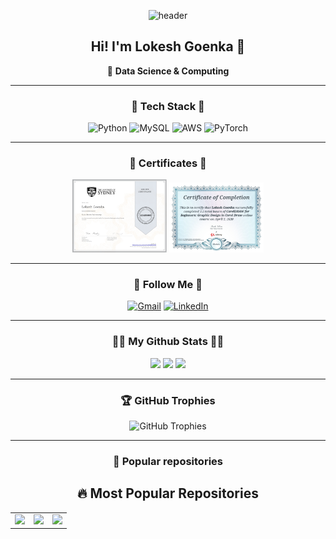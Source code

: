 <div align="center">
  
![header](https://capsule-render.vercel.app/api?type=waving&color=0:a82da8,100:da8f00&height=200&section=header&text=Lokesh_Goenka&fontAlign=50&fontAlignY=40&fontSize=60&fontColor=ffffff)

## Hi! I'm Lokesh Goenka 👋  
🚀 **Data Science & Computing**

---

### 🔧 Tech Stack 🔧  
![Python](https://img.shields.io/badge/Python-blue?style=for-the-badge&logo=python)
![MySQL](https://img.shields.io/badge/MySQL-blue?style=for-the-badge&logo=mysql)
![AWS](https://img.shields.io/badge/Amazon%20AWS-orange?style=for-the-badge&logo=amazonaws)
![PyTorch](https://img.shields.io/badge/PyTorch-red?style=for-the-badge&logo=pytorch)

---

### 📜 Certificates 📜  
<img src="https://github.com/Lokesh8Goenka/Lokesh8Goenka/blob/main/Coursera%202YNEG9NN57U4_page-0001.jpg" width="30%" />
<img src="https://github.com/Lokesh8Goenka/Lokesh8Goenka/blob/main/CDR.jpg" width="30%" />

---

### 👋 Follow Me 👋  
[![Gmail](https://img.shields.io/badge/Gmail-red?style=for-the-badge&logo=gmail)](mailto:goenkalokesh@gmail.com)
[![LinkedIn](https://img.shields.io/badge/LinkedIn-blue?style=for-the-badge&logo=linkedin)](https://www.linkedin.com/in/lokesh-goenka-667226240/)

---

### 👨‍💻 My Github Stats 👨‍💻  
<img src="https://github-readme-stats.vercel.app/api?username=Lokesh8Goenka&show_icons=true&theme=dark" width="450"/>
<img src="https://github-readme-stats.vercel.app/api/top-langs/?username=Lokesh8Goenka&layout=compact&theme=dark" width="450"/>
<img src="https://github-readme-streak-stats.herokuapp.com/?user=Lokesh8Goenka&theme=dark" width="450"/>

---

### 🏆 GitHub Trophies
![GitHub Trophies](https://github-profile-trophy.vercel.app/?username=Lokesh8Goenka&theme=radical)

---

### 📌 Popular repositories  
## 🔥 Most Popular Repositories  

<table>
  <tr>
    <td align="center">
      <a href="https://github.com/Lokesh8Goenka/Fine_Tuning---Llama-3.1">
        <img src="https://github-readme-stats.vercel.app/api/pin/?username=Lokesh8Goenka&repo=Fine_Tuning---Llama-3.1&theme=dark" />
      </a>
    </td>
    <td align="center">
      <a href="https://github.com/Lokesh8Goenka/Lokesh_Goenka">
        <img src="https://github-readme-stats.vercel.app/api/pin/?username=Lokesh8Goenka&repo=Lokesh_Goenka&theme=dark" />
      </a>
    </td>
    <td align="center">
      <a href="https://github.com/Lokesh8Goenka/storEtellor">
        <img src="https://github-readme-stats.vercel.app/api/pin/?username=Lokesh8Goenka&repo=storEtellor&theme=dark" />
      </a>
    </td>
  </tr>
</table>

</div>
